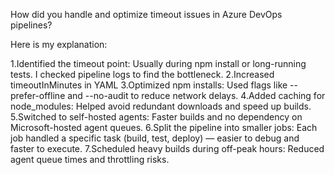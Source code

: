 How did you handle and optimize timeout issues in Azure DevOps pipelines?

Here is my explanation:

1.Identified the timeout point:
 Usually during npm install or long-running tests. I checked pipeline logs to find the bottleneck.
2.Increased timeoutInMinutes in YAML
3.Optimized npm installs:
 Used flags like --prefer-offline and --no-audit to reduce network delays.
4.Added caching for node_modules:
 Helped avoid redundant downloads and speed up builds.
5.Switched to self-hosted agents:
 Faster builds and no dependency on Microsoft-hosted agent queues.
6.Split the pipeline into smaller jobs:
 Each job handled a specific task (build, test, deploy) — easier to debug and faster to execute.
7.Scheduled heavy builds during off-peak hours:
 Reduced agent queue times and throttling risks.
